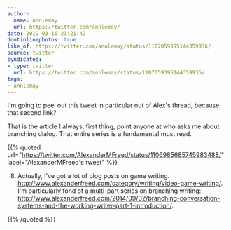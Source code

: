 ```yaml
---
author:
  name: annlemay
  url: https://twitter.com/annlemay/
date: 2019-03-16 23:21:42
dontinlinephotos: true
like_of: https://twitter.com/annlemay/status/1107059395144359936/
source: twitter
syndicated:
- type: twitter
  url: https://twitter.com/annlemay/status/1107059395144359936/
tags:
- annlemay
---
```


I'm going to peel out this tweet in particular out of Alex's thread, because that second link? 



That is the article I always, first thing, point anyone at who asks me about branching dialog. That entire series is a fundamental must read. 

{{% quoted url="https://twitter.com/AlexanderMFreed/status/1106985685745983488/" label="AlexanderMFreed's tweet" %}}

8) Actually, I've got a lot of blog posts on game writing. http://www.alexanderfreed.com/category/writing/video-game-writing/. I'm particularly fond of a multi-part series on branching writing: http://www.alexanderfreed.com/2014/09/02/branching-conversation-systems-and-the-working-writer-part-1-introduction/.

{{% /quoted %}}
